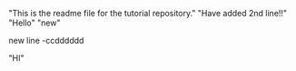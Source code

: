 "This is the readme file for the tutorial repository."
"Have added 2nd line!!"
"Hello"
"new"

new line -ccdddddd 

"HI"
